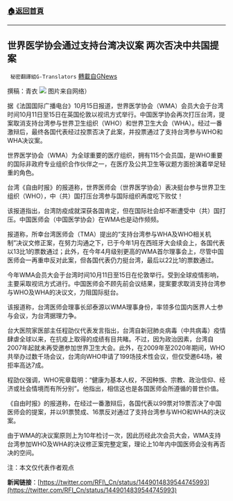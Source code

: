 ###  [:house:返回首頁](https://github.com/ourhimalayas/txt)
---


## 世界医学协会通过支持台湾决议案 两次否决中共国提案
` 秘密翻譯組G-Translators` [轉載自GNews](https://gnews.org/zh-hans/1597393/)

撰稿：青衣
![](https://assets.gnews.org/wp-content/uploads/2021/10/图片2-21.png)
图片来自网络）

据《法国国际广播电台》10月15日报道，世界医学协会（WMA）会员大会于台湾时间10月11日至15日在英国伦敦以视讯方式举行。中国医学协会再次打压台湾，提案取消支持台湾参与世界卫生组织（WHO）和世界卫生大会（WHA）。经过一番激辩后，最终各国代表经过投票否决了此案，并投票通过了支持台湾参与WHO和WHA决议案。

世界医学协会（WMA）为全球重要的医疗组织，拥有115个会员国，是WHO重要的国际非政府专业组织合作伙伴之一，在医疗及公共卫生等议题方面扮演着举足轻重的角色。

台湾《自由时报》的报道称，世界医师会（世界医学协会）表决挺台参与世界卫生组织（WHO），中（共）国打压台湾参与国际组织再度吃下败仗！

该报道指出，台湾防疫成就深获各国肯定，但在国际社会却不断遭受中（共）国打压。中国医师会（中国医学协会）在WMA也是动作频频。

报道称，所幸台湾医师会（TMA）提出的“支持台湾参与WHA及WHO相关机制”决议文修正案，在努力沟通之下，已于今年1月在西班牙大会续会上，各国代表以13比1的票数通过；此外，在今年4月级别更高的WMA首尔理事会上，尽管中国医师会一再重申反对此案，但各国代表仍力挺台湾，最后以22比1的票数通过。

今年WMA会员大会于台湾时间10月11日至15日在伦敦举行。受到全球疫情影响，主要采取视讯方式进行。中国医师会不顾先前会议结果，提案要求取消支持台湾参与WHO及WHA的决议文，力阻国际挺台。

该报道称，台湾医师会理事长邱泰源以WMA理事身份，率领多位国内医界人士参与会议，为台湾据理力争。

台大医院家医部主任程劭仪代表发言指出，台湾自新冠肺炎病毒（中共病毒）疫情肆虐全球以来，在抗疫上取得的成绩有目共睹。不过，因为政治因素，台湾自2007年起就未再受邀参加世界卫生大会。此外，在2009年至2020年期间，WHO共举办过数千场会议，台湾向WHO申请了199场技术性会议，但仅受邀64场，被拒率高达7成。

程劭仪强调，WHO宪章载明：“健康为基本人权，不因种族、宗教、政治信仰、经济或社会情境而有所分别”。他指出，相信这也是各国医师会所遵循的普世价值。

《自由时报》的报道称，在经过一番激辩后，各国代表以99票对19票否决了中国医师会的提案，并以91票赞成、16票反对通过了支持台湾参与WHO和WHA的决议案。

由于WMA的决议案原则上为10年检讨一次，因此历经此次会员大会，WMA支持台湾参加WHO及WHA的决议修正案完整定案，理论上10年内中国医师会没有再否决的空间。

注：本文仅代表作者观点

**新闻链接**：[https://twitter.com/RFI\_Cn/status/1449014839544745993](https://twitter.com/RFI_Cn/status/1449014839544745993)

